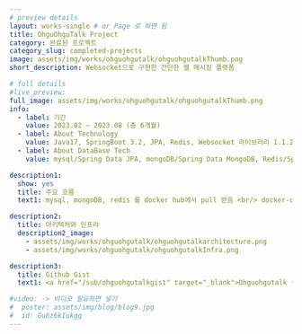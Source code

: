 ```yaml
---
# preview details
layout: works-single # or Page 로 하면 됨
title: OhguOhguTalk Project
category: 완료된 프로젝트
category_slug: completed-projects
image: assets/img/works/ohguohgutalk/ohguohgutalkThumb.png 
short_description: Websocket으로 구현한 간단한 웹 메시징 플랫폼

# full details
#live_preview: 
full_image: assets/img/works/ohguohgutalk/ohguohgutalkThumb.png
info:
  - label: 기간
    value: 2023.02 ~ 2023.08 (총 6개월)
  - label: About Technology
    value: Java17, SpringBoot 3.2, JPA, Redis, Websocket 라이브러리 1.1.2, Docker compose
  - label: About DataBase Tech
    value: mysql/Spring Data JPA, mongoDB/Spring Data MongoDB, Redis/Spring Data Redis 

description1:
  show: yes
  title: 주요 흐름
  text1: mysql, mongoDB, redis 를 docker hub에서 pull 받음 <br/> docker-compose.yml을 통해 3개의 이미지를 함께 컨테이너화함 <br/> 로컬환경에서만 실행하기 때문에 특별한 구조X <br/> 웹 화면에서 웹소켓을 통해 실시간채팅까지 구현함

description2:
  title: 아키텍처와 인프라
  description2_image:
    - assets/img/works/ohguohgutalk/ohguohgutalkarchitecture.png
    - assets/img/works/ohguohgutalk/ohguohgutalkInfra.png

description3:
  title: Github Gist
  text1: <a href="/sub/ohguohgutalkgist" target="_blank">Ohguohgutalk 구현기능 흐름 Github gist 확인하기</a>

#video: -> 비디오 필요하면 넣기
#  poster: assets/img/blog/blog9.jpg
#  id: Gu6z6kIukgg
---
```


